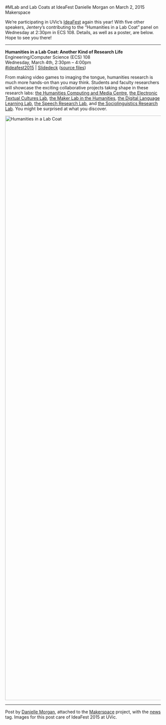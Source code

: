 #MLab and Lab Coats at IdeaFest
Danielle Morgan on March 2, 2015   Makerspace 
<p>We&#8217;re participating in UVic&#8217;s <a title="learn more" href="http://www.uvic.ca/ideafest/" target="_blank">IdeaFest</a> again this year! With five other speakers, Jentery&#8217;s contributing to the &#8220;Humanities in a Lab Coat&#8221; panel on Wednesday at 2:30pm in ECS 108. Details, as well as a poster, are below. Hope to see you there!</p>
<hr />
<p><strong>Humanities in a Lab Coat: Another Kind of Research Life</strong><br />
Engineering/Computer Science (ECS) 108<br />
Wednesday, March 4th, 2:30pm &#8211; 4:00pm<br />
<a href="https://twitter.com/hashtag/ideafest2015" target="_blank">#ideafest2015</a> | <a title="learn more" href="http://uvicmakerlab.github.io/ideafest/#/title" target="_blank">Slidedeck</a> (<a title="learn more" href="https://github.com/uvicmakerlab/ideafest/tree/gh-pages" target="_blank">source files</a>)</p>
<p>From making video games to imaging the tongue, humanities research is much more hands-on than you may think. Students and faculty researchers will showcase the exciting collaborative projects taking shape in these research labs: <a href="http://hcmc.uvic.ca/" target="_blank">the Humanities Computing and Media Centre</a>, <a href="http://etcl.uvic.ca/" target="_blank">the Electronic Textual Cultures Lab</a>, <a href="http://maker.uvic.ca/">the Maker Lab in the Humanities</a>, <a href="http://dl2learninglab.com/" target="_blank">the Digital Language Learning Lab</a>, <a href="http://web.uvic.ca/ling/speechresearch/index.php?option=com_content&amp;view=article&amp;id=19&amp;Itemid=29" target="_blank">the Speech Research Lab</a>, and <a href="http://web.uvic.ca/~adarcy/SLRL.htm" target="_blank">the Sociolinguistics Research Lab</a>. You might be surprised at what you discover.</p>
<p><a href="http://maker.uvic.ca/wp-content/uploads/2015/03/coat.png"><img class="alignnone size-full wp-image-5322" src="http://maker.uvic.ca/wp-content/uploads/2015/03/coat.png" alt="Humanities in a Lab Coat" width="1150" height="1894" /></a></p>
<hr />
<p>Post by <a title="learn more" href="http://maker.uvic.ca/author/danielle">Danielle Morgan</a>, attached to the <a title="learn more" href="http://maker.uvic.ca/category/makerspace/">Makerspace</a> project, with the <a title="learn more" href="http://maker.uvic.ca/tag/news/">news</a> tag. Images for this post care of IdeaFest 2015 at UVic.</p>
